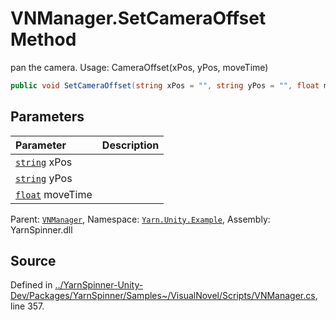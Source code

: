 # VNManager.SetCameraOffset Method
pan the camera. Usage: CameraOffset(xPos, yPos,
moveTime)

```csharp
public void SetCameraOffset(string xPos = "", string yPos = "", float moveTime = 0.25F)
```

## Parameters
|Parameter|Description|
|:---|:---|
|[`string`](https://docs.microsoft.com/dotnet/api/System.String) xPos||
|[`string`](https://docs.microsoft.com/dotnet/api/System.String) yPos||
|[`float`](https://docs.microsoft.com/dotnet/api/System.Single) moveTime||


<div class="class-metadata">

Parent: [`VNManager`](/api/csharp/yarn.unity.example/vnmanager.md), Namespace: [`Yarn.Unity.Example`](/api/csharp/yarn.unity.example/README.md), Assembly: YarnSpinner.dll
</div>

## Source
Defined in [../YarnSpinner-Unity-Dev/Packages/YarnSpinner/Samples~/VisualNovel/Scripts/VNManager.cs](https://github.com/YarnSpinnerTool/YarnSpinner-Unity//blob/develop/Samples~/VisualNovel/Scripts/VNManager.cs#L357), line 357.
